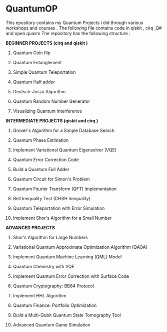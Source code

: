# QuantumOP
This epository contains my Quantum Projects i did through various workshops and courses . The following file contains code in qiskit , cirq ,Q# and open quasm
The repository has the following structure :

**BEGINNER PROJECTS (cirq and qiskit )**

1) Quantum Coin flip


2) Quantum Entanglement 


3) Simple Quantum Teleportation


4) Quantum Half adder 


5) Deutsch-Josza Algorithm


6) Quantum Random Number Generator


7) Visualizing Quantum Interference



**INTERMEDIATE PROJECTS (qiskit and cirq )**

1) Grover's Algorithm for a Simple Database Search


2) Quantum Phase Estimation


3) Implement Variational Quantum Eigensolver (VQE)


4) Quantum Error Correction Code


5) Build a Quantum Full Adder


6) Quantum Circuit for Simon's Problem


7) Quantum Fourier Transform (QFT) Implementation


8) Bell Inequality Test (CHSH Inequality)


9) Quantum Teleportation with Error Simulation


10) Implement Shor's Algorithm for a Small Number

**ADVANCED PROJECTS**


1) Shor's Algorithm for Large Numbers


2) Variational Quantum Approximate Optimization Algorithm (QAOA)


3) Implement Quantum Machine Learning (QML) Model


4) Quantum Chemistry with VQE


5) Implement Quantum Error Correction with Surface Code


6) Quantum Cryptography: BB84 Protocol


7) Implement HHL Algorithm


8) Quantum Finance: Portfolio Optimization


9) Build a Multi-Qubit Quantum State Tomography Tool


10) Advanced Quantum Game Simulation
